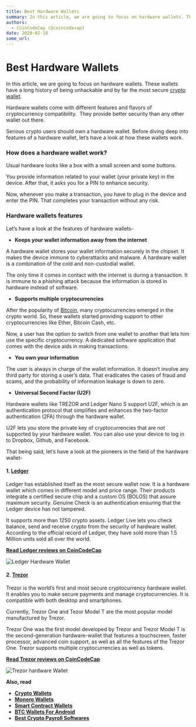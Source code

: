 ```yaml
---
title: Best Hardware Wallets
summary: In this article, we are going to focus on hardware wallets. These wallets have a long history of being unhackable and by far the most secure crypto wallet. Hard
authors:
  - CoinCodeCap (@coincodecap)
date: 2020-02-18
some_url: 
---
```


# Best Hardware Wallets

In this article, we are going to focus on hardware wallets. These wallets have a long history of being unhackable and by far the most secure [crypto wallet](https://blog.coincodecap.com/tag/crypto-wallet/).

Hardware wallets come with different features and flavors of cryptocurrency compatibility.  They provide better security than any other wallet out there. 

Serious crypto users should own a hardware wallet. Before diving deep into features of a hardware wallet, let’s have a look at how these wallets work.

### How does a hardware wallet work?

Usual hardware looks like a box with a small screen and some buttons.

You provide information related to your wallet (your private key) in the device. After that, it asks you for a PIN to enhance security.

Now, whenever you make a transaction, you have to plug in the device and enter the PIN. That completes your transaction without any risk.

### Hardware wallets features

Let’s have a look at the features of hardware wallets-

*   **Keeps your wallet information away from the internet**

A hardware wallet stores your wallet information securely in the chipset. It makes the device immune to cyberattacks and malware. A hardware wallet is a combination of the cold and non-custodial wallet.

The only time it comes in contact with the internet is during a transaction. It is immune to a phishing attack because the information is stored in hardware instead of software.

*   **Supports multiple cryptocurrencies**

After the popularity of [Bitcoin](https://blog.coincodecap.com/tag/bitcoin/), many cryptocurrencies emerged in the crypto world. So, these wallets started providing support to other cryptocurrencies like Ether, Bitcoin Cash, etc.

Now, a user has the option to switch from one wallet to another that lets him use the specific cryptocurrency. A dedicated software application that comes with the device aids in making transactions.

*   **You own your information**

The user is always in charge of the wallet information. It doesn’t involve any third party for storing a user’s data. That eradicates the cases of fraud and scams, and the probability of information leakage is down to zero.

*   **Universal Second Factor (U2F)**

Hardware wallets like TREZOR and Ledger Nano S support U2F, which is an authentication protocol that simplifies and enhances the two-factor authentication (2FA) through the hardware wallet.

U2F lets you store the private key of cryptocurrencies that are not supported by your hardware wallet. You can also use your device to log in to Dropbox, Github, and Facebook.

That being said, let’s have a look at the pioneers in the field of the hardware wallet-

#### 1\. [Ledger](https://www.ledger.com/?utm_source=coincodecap)

Ledger has established itself as the most secure wallet now. It is a hardware wallet which comes in different model and price range. Their products integrate a certified secure chip and a custom OS (BOLOS) that assure maximum security. Genuine Check is an authentication ensuring that the Ledger device has not tampered.

It supports more than 1250 crypto assets. Ledger Live lets you check balance, send and receive crypto from the security of hardware wallet. According to the official record of Ledger, they have sold more than 1.5 Million units sold all over the world.

**[Read Ledger reviews on CoinCodeCap](https://coincodecap.com/product/ledger-1)**

![Ledger Hardware Wallet ](https://cdn-images-1.medium.com/max/880/1*Q4FPE5PYQCkWBkejBXTGAA.png)

#### 2\. [Trezor](https://trezor.io/?utm_source=coincodecap)

Trezor is the world’s first and most secure cryptocurrency hardware wallet. It enables you to make secure payments and manage cryptocurrencies. It is compatible with both desktop and smartphones.

Currently, Trezor One and Tezor Model T are the most popular model manufactured by Trezor.

Trezor One was the first model developed by Trezor and Trezor Model T is the second-generation hardware-wallet that features a touchscreen, faster processor, advanced coin support, as well as all the features of the Trezor One. Trezor supports multiple cryptocurrencies as well as tokens.

[**Read Trezor reviews on CoinCodeCap**](https://coincodecap.com/product/trezor-9)

![Trezor hardware Wallet](https://cdn-images-1.medium.com/max/880/1*U8RQKNaTkz4rKI6ZKdlcOQ.jpeg)

**Also, read**

*   [**Crypto Wallets**](https://blog.coincodecap.com/best-crypto-wallets-app/)
*   **[Monero Wallets](https://blog.coincodecap.com/best-monero-wallets/)**
*   [**Smart Contract Wallets**](https://blog.coincodecap.com/best-smart-contract-wallet/)
*   **[BTC Wallets For Android](https://blog.coincodecap.com/best-btc-wallets-for-android/)**
*   [**Best Crypto Payroll Softwares**](https://blog.coincodecap.com/best-crypto-payroll-software/)
